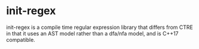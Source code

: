 # init-regex

init-regex is a compile time regular expression library that differs from CTRE
in that it uses an AST model rather than a dfa/nfa model, and is C++17
compatible.
